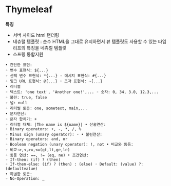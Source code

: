 # Thymeleaf

**특징**

* 서버 사이드 html 랜더링
* 네츄럴 템플릿 : 순수 HTML을 그대로 유지하면서 뷰 템플릿도 사용할 수 있는 타임리프의 특징을 네츄럴 템플릿
* 스프링 통합지원

~~~
• 간단한 표현:
◦ 변수 표현식: ${...}
◦ 선택 변수 표현식: *{...} ◦ 메시지 표현식: #{...}
◦ 링크 URL 표현식: @{...} ◦ 조각 표현식: ~{...}
• 리터럴
◦ 텍스트: 'one text', 'Another one!',... ◦ 숫자: 0, 34, 3.0, 12.3,...
◦ 불린: true, false
◦ 널: null
◦ 리터럴 토큰: one, sometext, main,...
• 문자연산:
◦ 문자 합치기: +
◦ 리터럴 대체: |The name is ${name}| • 산술연산:
◦ Binary operators: +, -, *, /, %
◦ Minus sign (unary operator): - • 불린연산:
◦ Binary operators: and, or
◦ Boolean negation (unary operator): !, not • 비교와 동등:
◦ 비교:>,<,>=,<=(gt,lt,ge,le)
◦ 동등 연산: ==, != (eq, ne) • 조건연산:
◦ If-then: (if) ? (then)
◦ If-then-else: (if) ? (then) : (else) ◦ Default: (value) ?: (defaultvalue)
• 특별한 토큰:
◦ No-Operation: _
~~~


